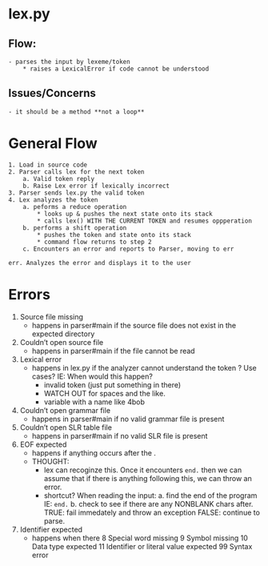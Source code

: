 # lex.py
## Flow:
    - parses the input by lexeme/token
        * raises a LexicalError if code cannot be understood
## Issues/Concerns
    - it should be a method **not a loop**
    
    
# General Flow
    1. Load in source code
    2. Parser calls lex for the next token
        a. Valid token reply
        b. Raise Lex error if lexically incorrect
    3. Parser sends lex.py the valid token
    4. Lex analyzes the token
        a. peforms a reduce operation
            * looks up & pushes the next state onto its stack
            * calls lex() WITH THE CURRENT TOKEN and resumes oppperation
        b. performs a shift operation
            * pushes the token and state onto its stack
            * command flow returns to step 2
        c. Encounters an error and reports to Parser, moving to err
        
    err. Analyzes the error and displays it to the user
    
    
# Errors
    
1. Source file missing
    - happens in parser#main if the source file does not exist in the expected
      directory
2. Couldn’t open source file
    - happens in parser#main if the file cannot be read
3. Lexical error
    - happens in lex.py if the analyzer cannot understand the token
    ? Use cases? IE: When would this happen?
        * invalid token (just put something in there)
        * WATCH OUT for spaces and the like.
        * variable with a name like 4bob
4. Couldn’t open grammar file
    - happens in parser#main if no valid grammar file is present
5. Couldn’t open SLR table file
    - happens in parser#main if no valid SLR file is present 
6. EOF expected
    - happens if anything occurs after the .
    - THOUGHT:
        * lex can recoginze this. Once it encounters `end.` then we can assume
          that if there is anything following this, we can throw an error.
        * shortcut? When reading the input:
            a. find the end of the program IE: `end.`
            b. check to see if there are any NONBLANK chars after.
                TRUE: fail immedately and throw an exception
                FALSE: continue to parse.
7. Identifier expected
    - happens when there
8
Special word missing
9
Symbol missing
10
Data type expected
11
Identifier or literal value expected
99
Syntax error

    